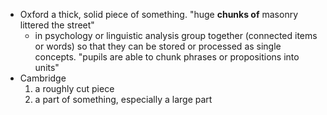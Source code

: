 - Oxford
  a thick, solid piece of something.
  "huge **chunks of** masonry littered the street"
    - in psychology or linguistic analysis
     group together (connected items or words) so that they can be stored or processed as single concepts.
     "pupils are able to chunk phrases or propositions into units"
- Cambridge
  1. a roughly cut piece
  2. a part of something, especially a large part
